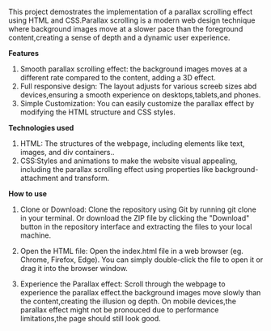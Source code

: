 This project demostrates the implementation of a parallax scrolling effect using HTML and CSS.Parallax scrolling is a modern web design technique where background images move at a slower pace than the foreground content,creating a sense of depth and a dynamic user experience.

**Features**
1. Smooth parallax scrolling effect: the background images moves at a different rate compared to the content, adding a 3D effect.
2. Full responsive design: The layout adjusts for various screeb sizes abd devices,ensuring a smooth experience on desktops,tablets,and phones.
3. Simple Customization: You can easily customize the parallax effect by modifying the HTML structure and CSS styles.

**Technologies used**
1. HTML: The structures of the webpage, including elements like text, images, and div containers..
2. CSS:Styles and animations to make the website visual appealing, including the parallax scrolling effect using properties like background-attachment and transform.
   
**How to use**
1. Clone or Download: Clone the repository using Git by running git clone <repository-url> in your terminal.
   Or download the ZIP file by clicking the "Download" button in the repository interface and extracting the files to your local machine.

2. Open the HTML file: Open the index.html file in a web browser (eg. Chrome, Firefox, Edge).
   You can simply double-click the file to open it or drag it into the browser window.

3. Experience the Parallax effect: Scroll through the webpage to experience the parallax effect.the background images move slowly than the content,creating the 
   illusion og depth.
   On mobile devices,the parallax effect might not be pronouced due to performance limitations,the page should still look good.
   

